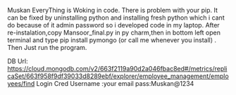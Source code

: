 Muskan EveryThing is Woking in code.
There is problem with your pip.
It can be fixed by uninstalling python and installing fresh python which i cant do because of it admin password so i developed code in my laptop.
After re-instalation,copy Mansoor_final.py in py charm,then in bottom left open terminal and type pip install pymongo (or call me whenever you install) .
Then Just run the program.



DB Url: https://cloud.mongodb.com/v2/663f2119a90d2a046fbac8ed#/metrics/replicaSet/663f958f9df39033d8289ebf/explorer/employee_management/employees/find
Login Cred
Username :your email
pass:Muskan@1234
